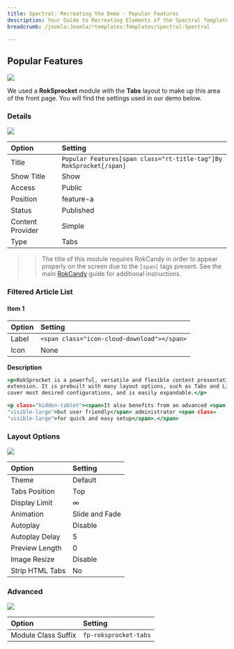 ```yaml
---
title: Spectral: Recreating the Demo - Popular Features
description: Your Guide to Recreating Elements of the Spectral Template for Joomla
breadcrumb: /joomla:Joomla/!templates:Templates/spectral:Spectral

---
```


Popular Features
-----

![][demo]

We used a **RokSprocket** module with the **Tabs** layout to make up this area of the front page. You will find the settings used in our demo below.

### Details

![][demo2]

| Option           | Setting                                                            |  
| :--------------- | :----------------------------------------------------------------- |  
| Title            | `Popular Features[span class="rt-title-tag"]By RokSprocket[/span]` |  
| Show Title       | Show                                                               |  
| Access           | Public                                                             |  
| Position         | feature-a                                                          |  
| Status           | Published                                                          |  
| Content Provider | Simple                                                             |  
| Type             | Tabs                                                               |  

>> The title of this module requires RokCandy in order to appear properly on the screen due to the `[span]` tags present. See the main [RokCandy](../../extensions/rokcandy/rokcandy_use.md#rokcandy-use-in-rockettheme-template-demos) guide for additional instructions.

### Filtered Article List

#### Item 1

| Option | Setting                                     |  
| :----- | :------------------------------------------ |  
| Label  | `<span class="icon-cloud-download"></span>` |  
| Icon   | None                                        |  

**Description**

~~~ .html
<p>RokSprocket is a powerful, versatile and flexible content presentation
extension. It is prebuilt with many layout options, such as Tabs and Lists, to
cover most desired configurations, and is easily expandable.</p>

<p class="hidden-tablet"><span>It also benefits from an advanced <span class=
"visible-large">but user friendly</span> administrator <span class=
"visible-large">for quick and easy setup</span>.</span>
~~~

### Layout Options

![][demo3]

| Option          | Setting        |  
| :-------------- | :------------- |  
| Theme           | Default        |  
| Tabs Position   | Top            |  
| Display Limit   | ∞              |  
| Animation       | Slide and Fade |  
| Autoplay        | Disable        |  
| Autoplay Delay  | 5              |  
| Preview Length  | 0              |  
| Image Resize    | Disable        |  
| Strip HTML Tabs | No             |

### Advanced

![][demo4]

| Option              | Setting               |  
| :------------------ | :-------------------- |  
| Module Class Suffix | `fp-roksprocket-tabs` |  

[demo]: assets/demo_11.jpeg
[demo2]: assets/tabs_1.jpeg
[demo3]: assets/tabs_2.jpeg
[demo4]: assets/tabs_3.jpeg